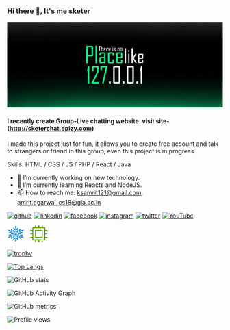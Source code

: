### Hi there 👋, It's me sketer

![I recently creata Group chatting website.](https://github.com/sksketer/sksketer/blob/main/img/github.png)



#### I recently create Group-Live chatting website. visit site- (http://sketerchat.epizy.com)
I made this project just for fun, it allows you to create free account and talk to strangers or friend in this group, even this project is in progress.

Skills: HTML / CSS / JS / PHP / React / Java

- 🔭 I’m currently working on new technology. 
- 🌱 I’m currently learning  Reacts and NodeJS. 
- 📫 How to reach me: ksamrit121@gmail.com, amrit.agarwal_cs18@gla.ac.in 


[<img src='https://cdn.jsdelivr.net/npm/simple-icons@3.0.1/icons/github.svg' alt='github' height='40'>](https://github.com/sksketer)  [<img src='https://cdn.jsdelivr.net/npm/simple-icons@3.0.1/icons/linkedin.svg' alt='linkedin' height='40'>](https://www.linkedin.com/in/amrit-agarwal-16858b201//)  [<img src='https://cdn.jsdelivr.net/npm/simple-icons@3.0.1/icons/facebook.svg' alt='facebook' height='40'>](https://www.facebook.com/amrit.agrawal.794)  [<img src='https://cdn.jsdelivr.net/npm/simple-icons@3.0.1/icons/instagram.svg' alt='instagram' height='40'>](https://www.instagram.com/sketeramrit/)  [<img src='https://cdn.jsdelivr.net/npm/simple-icons@3.0.1/icons/twitter.svg' alt='twitter' height='40'>](https://twitter.com/Sketer03566588)  [<img src='https://cdn.jsdelivr.net/npm/simple-icons@3.0.1/icons/youtube.svg' alt='YouTube' height='40'>](https://www.youtube.com/channel/UC6Gb9zsf0x5iK-KbRaWCStw)  

<a href='https://archiveprogram.github.com/'><img src='https://raw.githubusercontent.com/acervenky/animated-github-badges/master/assets/acbadge.gif' width='40' height='40'></a> <a href='https://docs.github.com/en/developers'><img src='https://raw.githubusercontent.com/acervenky/animated-github-badges/master/assets/devbadge.gif' width='40' height='40'></a> 

[![trophy](https://github-profile-trophy.vercel.app/?username=sksketer)](https://github.com/ryo-ma/github-profile-trophy)

[![Top Langs](https://github-readme-stats.vercel.app/api/top-langs/?username=sksketer)](https://github.com/anuraghazra/github-readme-stats)

![GitHub stats](https://github-readme-stats.vercel.app/api?username=sksketer&show_icons=true&count_private=true)  

![GitHub Activity Graph](https://activity-graph.herokuapp.com/graph?username=sksketer)  

![GitHub metrics](https://metrics.lecoq.io/sksketer)  

![Profile views](https://gpvc.arturio.dev/sksketer)  
